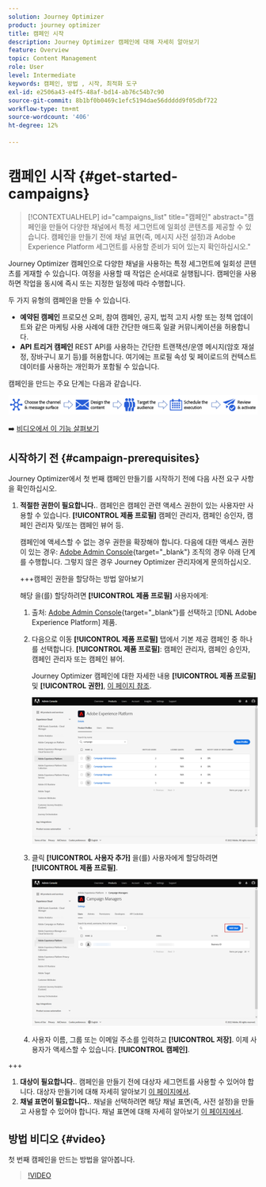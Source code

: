 ```yaml
---
solution: Journey Optimizer
product: journey optimizer
title: 캠페인 시작
description: Journey Optimizer 캠페인에 대해 자세히 알아보기
feature: Overview
topic: Content Management
role: User
level: Intermediate
keywords: 캠페인, 방법 , 시작, 최적화 도구
exl-id: e2506a43-e4f5-48af-bd14-ab76c54b7c90
source-git-commit: 8b1bf0b0469c1efc5194dae56ddddd9f05dbf722
workflow-type: tm+mt
source-wordcount: '406'
ht-degree: 12%

---
```


# 캠페인 시작 {#get-started-campaigns}

>[!CONTEXTUALHELP]
>id="campaigns_list"
>title="캠페인"
>abstract="캠페인을 만들어 다양한 채널에서 특정 세그먼트에 일회성 콘텐츠를 제공할 수 있습니다. 캠페인을 만들기 전에 채널 표면(즉, 메시지 사전 설정)과 Adobe Experience Platform 세그먼트를 사용할 준비가 되어 있는지 확인하십시오."

Journey Optimizer 캠페인으로 다양한 채널을 사용하는 특정 세그먼트에 일회성 콘텐츠를 게재할 수 있습니다. 여정을 사용할 때 작업은 순서대로 실행됩니다. 캠페인을 사용하면 작업을 동시에 즉시 또는 지정한 일정에 따라 수행합니다.

두 가지 유형의 캠페인을 만들 수 있습니다.

* **예약된 캠페인** 프로모션 오퍼, 참여 캠페인, 공지, 법적 고지 사항 또는 정책 업데이트와 같은 마케팅 사용 사례에 대한 간단한 애드혹 일괄 커뮤니케이션을 허용합니다.
* **API 트리거 캠페인** REST API를 사용하는 간단한 트랜잭션/운영 메시지(암호 재설정, 장바구니 포기 등)를 허용합니다. 여기에는 프로필 속성 및 페이로드의 컨텍스트 데이터를 사용하는 개인화가 포함될 수 있습니다.

캠페인을 만드는 주요 단계는 다음과 같습니다.

![](assets/create-campaign-process.png)

➡️ [비디오에서 이 기능 살펴보기](#video)

## 시작하기 전 {#campaign-prerequisites}

Journey Optimizer에서 첫 번째 캠페인 만들기를 시작하기 전에 다음 사전 요구 사항을 확인하십시오.

1. **적절한 권한이 필요합니다.**. 캠페인은 캠페인 관련 액세스 권한이 있는 사용자만 사용할 수 있습니다. **[!UICONTROL 제품 프로필]** 캠페인 관리자, 캠페인 승인자, 캠페인 관리자 및/또는 캠페인 뷰어 등.

   캠페인에 액세스할 수 없는 경우 권한을 확장해야 합니다. 다음에 대한 액세스 권한이 있는 경우: [Adobe Admin Console](https://adminconsole.adobe.com/){target="_blank"} 조직의 경우 아래 단계를 수행합니다. 그렇지 않은 경우 Journey Optimizer 관리자에게 문의하십시오.

   +++캠페인 권한을 할당하는 방법 알아보기

   해당 을(를) 할당하려면 **[!UICONTROL 제품 프로필]** 사용자에게:

   1. 출처: [Adobe Admin Console](https://adminconsole.adobe.com/){target="_blank"}를 선택하고 [!DNL Adobe Experience Platform] 제품.

   1. 다음으로 이동 **[!UICONTROL 제품 프로필]** 탭에서 기본 제공 캠페인 중 하나를 선택합니다. **[!UICONTROL 제품 프로필]**: 캠페인 관리자, 캠페인 승인자, 캠페인 관리자 또는 캠페인 뷰어.

      Journey Optimizer 캠페인에 대한 자세한 내용 **[!UICONTROL 제품 프로필]** 및 **[!UICONTROL 권한]**, [이 페이지 참조](../administration/ootb-product-profiles.md).

      ![](assets/do-not-localize/admin_1.png)

   1. 클릭 **[!UICONTROL 사용자 추가]** 을(를) 사용자에게 할당하려면 **[!UICONTROL 제품 프로필]**.

      ![](assets/do-not-localize/admin_2.png)

   1. 사용자 이름, 그룹 또는 이메일 주소를 입력하고 **[!UICONTROL 저장]**.
   이제 사용자가 액세스할 수 있습니다. **[!UICONTROL 캠페인]**.

+++

1. **대상이 필요합니다.**. 캠페인을 만들기 전에 대상자 세그먼트를 사용할 수 있어야 합니다. 대상자 만들기에 대해 자세히 알아보기 [이 페이지에서](../segment/about-segments.md).
1. **채널 표면이 필요합니다.**. 채널을 선택하려면 해당 채널 표면(즉, 사전 설정)을 만들고 사용할 수 있어야 합니다. 채널 표면에 대해 자세히 알아보기 [이 페이지에서](../configuration/channel-surfaces.md).

## 방법 비디오 {#video}

첫 번째 캠페인을 만드는 방법을 알아봅니다.

>[!VIDEO](https://video.tv.adobe.com/v/346680?quality=12)
